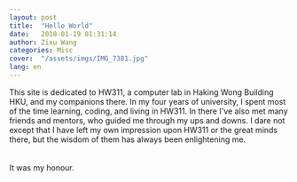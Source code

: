 ```yaml
---
layout: post
title:  "Hello World"
date:   2018-01-19 01:31:14
author: Zixu Wang
categories: Misc
cover:  "/assets/imgs/IMG_7381.jpg"
lang: en
---
```


This site is dedicated to HW311, a computer lab in Haking Wong Building HKU, and
my companions there. In my four years of university, I spent most of the time
learning, coding, and living in HW311. In there I've also met many friends and
mentors, who guided me through my ups and downs. I dare not except that I have
left my own impression upon HW311 or the great minds there, but the wisdom of
them has always been enlightening me.
<br/><br/><br/>
It was my honour.
